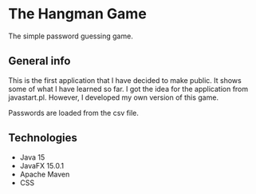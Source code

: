 # The Hangman Game
 The simple password guessing game.
## General info
This is the first application that I have decided to make public.
It shows some of what I have learned so far. I got the idea for the application from javastart.pl. 
However, I developed my own version of this game.

Passwords are loaded from the csv file.
## Technologies
* Java 15
* JavaFX 15.0.1
* Apache Maven
* CSS
